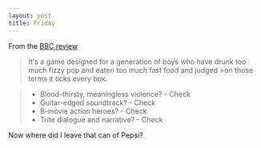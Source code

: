 ```yaml
---
layout: post
title: Friday
---
```

From the [BBC review][1]

>It's a game designed for a generation of boys who have drunk too much fizzy pop and eaten too much fast food and judged >on those terms it ticks every box.

>* Blood-thirsty, meaningless violence? - Check
>* Guitar-edged soundtrack? - Check
>* B-movie action heroes? - Check
>* Trite dialogue and narrative? - Check

Now where did I leave that can of Pepsi?

[1]:http://newsvote.bbc.co.uk/1/hi/technology/6158798.stm